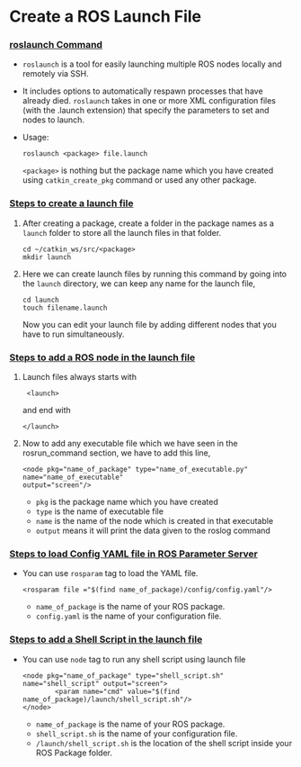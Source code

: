 # Create a ROS Launch File



### [roslaunch Command](https://portal.e-yantra.org/storage/FjbIfxILQH_vd/res/learn/ros-basics/learn-ros-launch-create.html#roslaunch-command)

* `roslaunch` is a tool for easily launching multiple ROS nodes locally and remotely via SSH.
* It includes options to automatically respawn processes that have already died. `roslaunch` takes in one or more XML configuration files \(with the .launch extension\) that specify the parameters to set and nodes to launch.
* Usage:

  ```text
  roslaunch <package> file.launch
  ```

  `<package>` is nothing but the package name which you have created using `catkin_create_pkg` command or used any other package.

### [Steps to create a launch file](https://portal.e-yantra.org/storage/FjbIfxILQH_vd/res/learn/ros-basics/learn-ros-launch-create.html#steps-to-create-a-launch-file)

1. After creating a package, create a folder in the package names as a `launch` folder to store all the launch files in that folder.

   ```text
   cd ~/catkin_ws/src/<package>
   mkdir launch
   ```

2. Here we can create launch files by running this command by going into the `launch` directory, we can keep any name for the launch file,

   ```text
   cd launch
   touch filename.launch
   ```

   Now you can edit your launch file by adding different nodes that you have to run simultaneously.

### [Steps to add a ROS node in the launch file](https://portal.e-yantra.org/storage/FjbIfxILQH_vd/res/learn/ros-basics/learn-ros-launch-create.html#steps-to-add-a-ros-node-in-the-launch-file)

1. Launch files always starts with

   ```text
    <launch>
   ```

   and end with

   ```text
   </launch>
   ```

2. Now to add any executable file which we have seen in the rosrun\_command section, we have to add this line,

   ```text
   <node pkg="name_of_package" type="name_of_executable.py" name="name_of_executable" 
   output="screen"/>
   ```

   * `pkg` is the package name which you have created
   * `type` is the name of executable file
   * `name` is the name of the node which is created in that executable
   * `output` means it will print the data given to the roslog command

### [Steps to load Config YAML file in ROS Parameter Server](https://portal.e-yantra.org/storage/FjbIfxILQH_vd/res/learn/ros-basics/learn-ros-launch-create.html#steps-to-load-config-yaml-file-in-ros-parameter-server)

* You can use `rosparam` tag to load the YAML file.

  ```text
  <rosparam file ="$(find name_of_package)/config/config.yaml"/>
  ```

  * `name_of_package` is the name of your ROS package.
  * `config.yaml` is the name of your configuration file.

### [Steps to add a Shell Script in the launch file](https://portal.e-yantra.org/storage/FjbIfxILQH_vd/res/learn/ros-basics/learn-ros-launch-create.html#steps-to-add-a-shell-script-in-the-launch-file)

* You can use `node` tag to run any shell script using launch file

  ```text
  <node pkg="name_of_package" type="shell_script.sh" name="shell_script" output="screen">
          <param name="cmd" value="$(find name_of_package)/launch/shell_script.sh"/>
  </node>
  ```

  * `name_of_package` is the name of your ROS package.
  * `shell_script.sh` is the name of your configuration file.
  * `/launch/shell_script.sh` is the location of the shell script inside your ROS Package folder.

